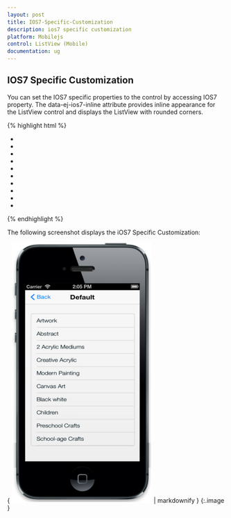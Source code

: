 ```yaml
---
layout: post
title: IOS7-Specific-Customization
description: ios7 specific customization
platform: Mobilejs
control: ListView (Mobile)
documentation: ug
---
```


## IOS7 Specific Customization

You can set the IOS7 specific properties to the control by accessing IOS7 property. The data-ej-ios7-inline attribute provides inline appearance for the ListView control and displays the ListView with rounded corners.

{% highlight html %}



<div id="lb" data-role="ejmListView" data-ej-rendermode="ios7" data-ej-ios7-inline="true" data-ej-showheader="true" data-ej-headertitle="Default" data-ej-showheaderbackbutton="true">

<ul>

<li data-ej-text="Artwork"></li>

<li data-ej-text="Abstract"></li>

<li data-ej-text="2 Acrylic Mediums"></li>

<li data-ej-text="Creative Acrylic"></li>

<li data-ej-text="Modern Painting"></li>

<li data-ej-text="Canvas Art"></li>

<li data-ej-text="Black white"></li>

<li data-ej-text="Children"></li>

<li data-ej-text="Preschool Crafts"></li>

<li data-ej-text="School-age Crafts"></li>

</ul>

</div>



{% endhighlight %}



The following screenshot displays the iOS7 Specific Customization:

{ ![C:/Users/Thivya/AppData/Local/Temp/SNAGHTML23741ad9.PNG](IOS7-Specific-Customization_images/IOS7-Specific-Customization_img1.png) | markdownify }
{:.image }


